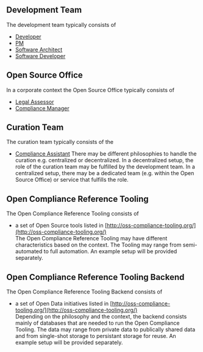 ## Development Team
The development team typically consists of
* [Developer](https://github.com/Open-Source-Compliance/Sharing-creates-value/tree/master/User-Stories/Developer-User-Stories)
* [PM](https://github.com/Open-Source-Compliance/Sharing-creates-value/tree/master/User-Stories/PM-User-Stories)
* [Software Architect](https://github.com/Open-Source-Compliance/Sharing-creates-value/tree/master/User-Stories/Software-Architect-User-Stories)
* [Software Developer](https://github.com/Open-Source-Compliance/Sharing-creates-value/tree/master/User-Stories/Software-Developer-User-Stories)

## Open Source Office
In a corporate context the Open Source Office typically consists of
* [Legal Assessor](https://github.com/Open-Source-Compliance/Sharing-creates-value/tree/master/User-Stories/Legal-Assessor-User-Stories)
* [Compliance Manager](https://github.com/Open-Source-Compliance/Sharing-creates-value/tree/master/User-Stories/Compliance-Manager-User-Stories)

## Curation Team
The curation team typically consists of the 
* [Compliance Assistant](https://github.com/Open-Source-Compliance/Sharing-creates-value/tree/master/User-Stories/Compliance-Assistant-User-Stories)
There may be different philosophies to handle the curation e.g. centralized or decentralized.
In a decentralized setup, the role of the curation team may be fulfilled by the development team.
In a centralized setup, there may be a dedicated team (e.g. within the Open Source Office) or service that fulfills the role.

## Open Compliance Reference Tooling
The Open Compliance Reference Tooling consists of
* a set of Open Source tools listed in [http://oss-compliance-tooling.org/](http://oss-compliance-tooling.org/)  
The Open Compliance Reference Tooling may have different characteristics based on the context. The Tooling may range from semi-automated to full automation.
An example setup will be provided separately.

## Open Compliance Reference Tooling Backend
The Open Compliance Reference Tooling Backend consists of
* a set of Open Data initiatives listed in [http://oss-compliance-tooling.org/](http://oss-compliance-tooling.org/)  
Depending on the philosophy and the context, the backend consists mainly of databases that are needed to run the Open Compliance Tooling. 
The data may range from private data to publically shared data and from single-shot storage to persistant storage for reuse.
An example setup will be provided separately.
